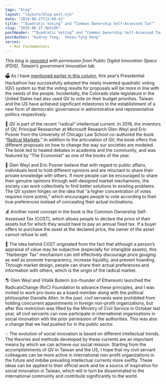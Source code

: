 ```yaml
---
tags: "blog"
layout: "layouts/blog-post.njk"
date: "2019-06-27T12:00:42"
title: "“Quadratic Voting” and “Common Ownership Self-Assessed Tax”"
slug: "2019-06-27-9ph1dk"
postHeader: "“Quadratic Voting” and “Common Ownership Self-Assessed Tax”"
postAuthor: "Audrey Tang,  Sheau-Tyng Peng"
series:
  - RxC Fundamentals
---
```


_This blog is [reposted](https://pdis.nat.gov.tw/en/blog/%E5%95%86%E5%91%A8%E5%B0%88%E6%AC%84-%E5%B9%B3%E6%96%B9%E6%8A%95%E7%A5%A8%E6%B3%95-%E8%88%87-%E5%85%B1%E6%9C%89%E8%87%AA%E8%A9%95%E7%A8%85/) with permission from Public Digital Innovation Space (PDIS), Taiwan’s government innovation lab._

🗳 As I have [mentioned earlier in this column](https://pdis.nat.gov.tw/en/blog/%E5%95%86%E5%91%A8%E5%B0%88%E6%AC%84-%E4%BD%A0%E4%BE%86%E8%A8%B1%E9%A1%98-%E5%85%A8%E6%B0%91-%E9%82%84%E9%A1%98/), this year’s Presidential Hackathon has successfully adopted the newly invented quadratic voting (QV) system so that the voting results for proposals will be more in line with the needs of the people. Incidentally, the Colorado state legislature in the United States had also used QV to vote on their budget priorities. Taiwan and the US have achieved significant milestones in the establishment of a new form of democratic governance in administrative and representative politics respectively.

🎪 QV is part of the recent “radical” intellectual current. In 2018, the inventors of QV, Principal Researcher at Microsoft Research Glen Weyl and Eric Posner from the University of Chicago Law School co-authored the book “[Radical Markets](http://radicalmarkets.com/).” In addition to the articulation of QV, the book offers five different proposals on how to change the way our societies are modeled. The book led to heated debates in academia and the community, and was featured by “The Economist” as one of the books of the year.

📢 Glen Weyl and Eric Posner believe that with regard to public affairs, individuals tend to hold different opinions and are reluctant to share their private knowledge with others. If more people can be encouraged to share their genuine opinions through well-designed market mechanisms, the society can work collectively to find better solutions to existing problems. The QV system hinges on the idea that “a higher concentration of votes requires more points,” which encourages people to vote according to their true preferences instead of concealing their actual inclinations.

💰 Another novel concept in the book is the Common Ownership Self-Assessed Tax (COST), which allows people to declare the price of their assets but for which they would have to pay an annual fixed tax. If a buyer offers to purchase the asset at the declared price, the owner of the asset cannot refuse to sell.

🛒 The idea behind COST originated from the fact that although a person’s appraisal of value may be subjective (especially for intangible assets), this “Harberger Tax” mechanism can still effectively discourage price gouging as well as promote transparency, increase liquidity, and prevent hoarding. Through market design, people can share their actual preferences and information with others, which is the origin of the radical market.

🌎 Glen Weyl and Vitalik Buterin (co-founder of Ethereum) launched the RadicalxChange (RxC) Foundation to advance these principles, and I was invited to work pro-bono as a board member along with the political philosopher Danielle Allen. In the past, civil servants were prohibited from holding concurrent appointments in foreign non-profit organizations, but after this restriction was lifted by the Ministry of Civil Service in October last year, all civil servants can now participate in international organizations in social innovation with the prior permission of the authorities. This was also a change that we had pushed for in the public sector.

💡 The evolution of social innovation is based on different intellectual trends. The theories and methods developed by these currents are an important means by which we can achieve our social mission. Starting from the accomplishments of QV in Taiwan and the US, I hope that my civil servant colleagues can be more active in international non-profit organizations in the future and imbibe prevailing intellectual currents more swiftly. These ideas can be applied to their official work and be a source of inspiration for social innovation in Taiwan, which will in turn be disseminated to the international community and contribute significantly to the world.
